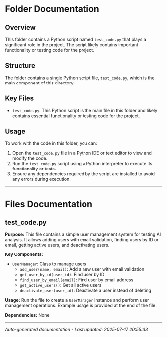 # Folder Documentation

## Overview
This folder contains a Python script named `test_code.py` that plays a significant role in the project. The script likely contains important functionality or testing code for the project.

## Structure
The folder contains a single Python script file, `test_code.py`, which is the main component of this directory.

## Key Files
- `test_code.py`: This Python script is the main file in this folder and likely contains essential functionality or testing code for the project.

## Usage
To work with the code in this folder, you can:
1. Open the `test_code.py` file in a Python IDE or text editor to view and modify the code.
2. Run the `test_code.py` script using a Python interpreter to execute its functionality or tests.
3. Ensure any dependencies required by the script are installed to avoid any errors during execution.

---

# Files Documentation

## test_code.py

**Purpose:** This file contains a simple user management system for testing AI analysis. It allows adding users with email validation, finding users by ID or email, getting active users, and deactivating users.

**Key Components:**
- `UserManager`: Class to manage users
  - `add_user(name, email)`: Add a new user with email validation
  - `get_user_by_id(user_id)`: Find user by ID
  - `find_user_by_email(email)`: Find user by email address
  - `get_active_users()`: Get all active users
  - `deactivate_user(user_id)`: Deactivate a user instead of deleting

**Usage:** Run the file to create a `UserManager` instance and perform user management operations. Example usage is provided at the end of the file.

**Dependencies:** None

---
*Auto-generated documentation - Last updated: 2025-07-17 20:55:33*
